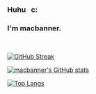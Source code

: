 ### Huhu &nbsp; c: 
### I'm macbanner.

<br>

[![GitHub Streak](https://streak-stats.demolab.com?user=macbanner&theme=gradient)](https://git.io/streak-stats)


[![macbanner's GitHub stats](https://github-readme-stats.vercel.app/api?username=macbanner&show_icons=true&theme=gradient)](https://github.com/macbanner/github-readme-stats)

[![Top Langs](https://github-readme-stats.vercel.app/api/top-langs/?username=macbanner&layout=compact&theme=transparent)](https://github.com/macbanner/github-readme-stats)


<!--
**macbanner/macbanner** is a ✨ _special_ ✨ repository because its `README.md` (this file) appears on your GitHub profile.

Here are some ideas to get you started:

- 🔭 I’m currently working on ...
- 🌱 I’m currently learning ...
- 👯 I’m looking to collaborate on ...
- 🤔 I’m looking for help with ...
- 💬 Ask me about ...
- 📫 How to reach me: ...
- 😄 Pronouns: ...
- ⚡ Fun fact: ...
-->
